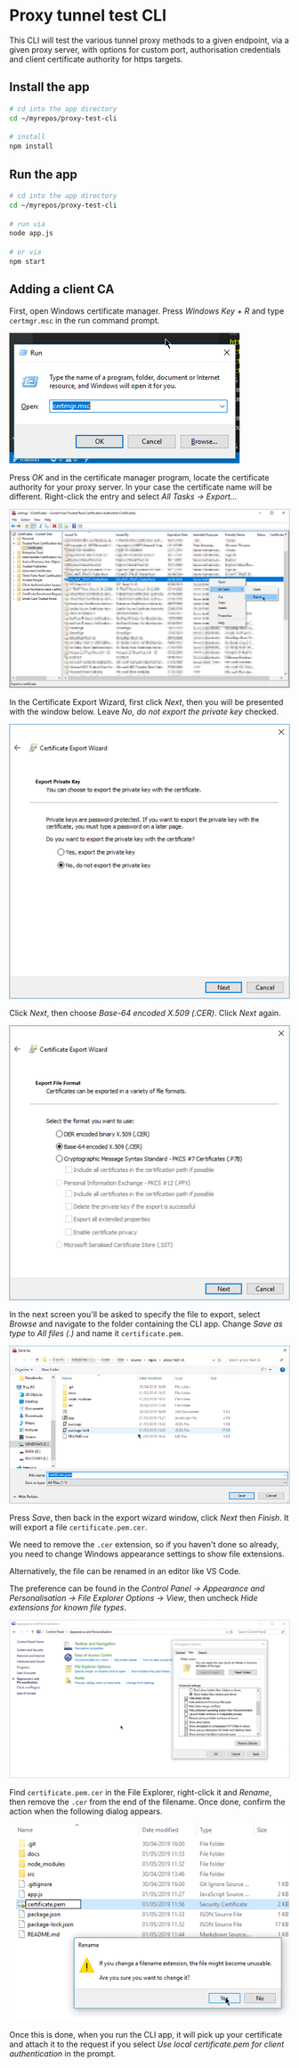 # Proxy tunnel test CLI

This CLI will test the various tunnel proxy methods to a given endpoint, via a given proxy server, with options for custom port, authorisation credentials and client certificate authority for https targets.

## Install the app

```bash
# cd into the app directory
cd ~/myrepos/proxy-test-cli

# install
npm install
```

## Run the app

```bash
# cd into the app directory
cd ~/myrepos/proxy-test-cli

# run via
node app.js

# or via
npm start
```

## Adding a client CA

First, open Windows certificate manager. Press _Windows Key + R_ and type `certmgr.msc` in the run command prompt.

![run certmgr.msc](/docs/assets/run_certmgr.png)

Press _OK_ and in the certificate manager program, locate the certificate authority for your proxy server. In your case the certificate name will be different. Right-click the entry and select _All Tasks -> Export..._

![certmgr](/docs/assets/certmgr.png)

In the Certificate Export Wizard, first click _Next_, then you will be presented with the window below. Leave _No, do not export the private key_ checked.

![wizard1](/docs/assets/wizard1.png)

Click _Next_, then choose _Base-64 encoded X.509 (.CER)_. Click _Next_ again.

![wizard2](/docs/assets/wizard2.png)

In the next screen you'll be asked to specify the file to export, select _Browse_ and navigate to the folder containing the CLI app. Change _Save as type_ to _All files (*.*)_ and name it `certificate.pem`.

![saveAsPem](/docs/assets/saveAsPem.png)

Press _Save_, then back in the export wizard window, click _Next_ then _Finish_. It will export a file `certificate.pem.cer`.

We need to remove the `.cer` extension, so if you haven't done so already, you need to change Windows appearance settings to show file extensions.

Alternatively, the file can be renamed in an editor like VS Code.

The preference can be found in the _Control Panel -> Appearance and Personalisation -> File Explorer Options -> View_, then uncheck _Hide extensions for known file types_.

![showExtension](/docs/assets/showExtension.png)

Find `certificate.pem.cer` in the File Explorer, right-click it and _Rename_, then remove the `.cer` from the end of the filename. Once done, confirm the action when the following dialog appears.

![confirmExtension](/docs/assets/confirmExtension.png)

Once this is done, when you run the CLI app, it will pick up your certificate and attach it to the request if you select _Use local certificate.pem for client authentication_ in the prompt.
